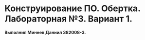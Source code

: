 # Конструирование ПО. Обертка. Лабораторная №3. Вариант 1.
<b>Выполнил Минеев Даниил 382008-3.</b>




